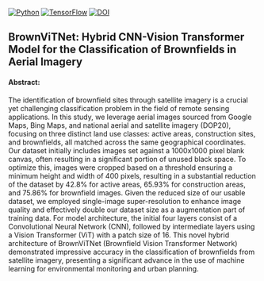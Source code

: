 [![Python](https://img.shields.io/badge/python-3.8%2B-blue)](https://www.python.org/downloads/)
[![TensorFlow](https://img.shields.io/badge/tensorflow-2.10%2B-orange)](https://www.tensorflow.org/)
[![DOI](https://img.shields.io/badge/DOI-10.1016%2Fj.patcog.2025.112150-blue)](https://ieeexplore.ieee.org/document/10884719#:~:text=10.1109/JSTARS.2025.3541733)



## BrownViTNet: Hybrid CNN-Vision Transformer Model for the Classification of Brownfields in Aerial Imagery


#### Abstract:
The identification of brownfield sites through satellite imagery is a crucial yet challenging classification problem in the field of remote sensing applications. In this study, we leverage aerial images sourced from Google Maps, Bing Maps, and national aerial and satellite imagery (DOP20), focusing on three distinct land use classes: active areas, construction sites, and brownfields, all matched across the same geographical coordinates. Our dataset initially includes images set against a 1000x1000 pixel blank canvas, often resulting in a significant portion of unused black space. To optimize this, images were cropped based on a threshold ensuring a minimum height and width of 400 pixels, resulting in a substantial reduction of the dataset by 42.8\% for active areas, 65.93\% for construction areas, and 75.86\% for brownfield images. Given the reduced size of our usable dataset, we employed single-image super-resolution to enhance image quality and effectively double our dataset size as a augmentation part of training data. For model architecture, the initial four layers consist of a Convolutional Neural Network (CNN), followed by intermediate layers using a Vision Transformer (ViT) with a patch size of 16. This novel hybrid architecture of BrownViTNet (Brownfield Vision Transformer Network) demonstrated impressive accuracy in the classification of brownfields from satellite imagery, presenting a significant advance in the use of machine learning for environmental monitoring and urban planning.
